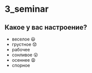 # 3_seminar

## Какое у вас настроение?
* веселое :smiley:
* грустное :worried:
* рабочее
* сонливое :open_mouth:
* осеннее :weary:
* спорное
